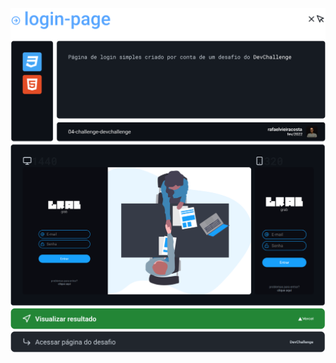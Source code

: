 
[![readme](img/readme-m.svg)](https://github.com/rafaelvieiracosta/login-page)
[![link resultado](https://raw.githubusercontent.com/rafaelvieiracosta/rafaelvieiracosta/3a37f7ba3e5de3d4f376c11793335085c6b5fbdf/components/acessar-resultado.svg)](https://login-page-iota.vercel.app/)
[![link desafio](https://raw.githubusercontent.com/rafaelvieiracosta/rafaelvieiracosta/3a37f7ba3e5de3d4f376c11793335085c6b5fbdf/components/acessar-desafio2.svg)](https://www.devchallenge.com.br/challenges/5f261924ecb9243236c05385/details)

